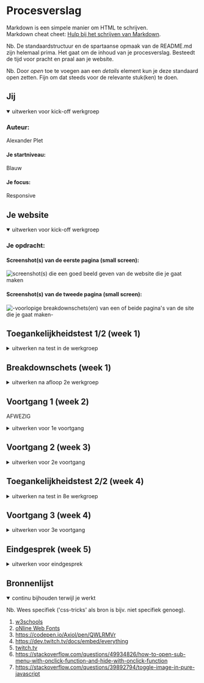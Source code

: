 # Procesverslag
Markdown is een simpele manier om HTML te schrijven.  
Markdown cheat cheet: [Hulp bij het schrijven van Markdown](https://github.com/adam-p/markdown-here/wiki/Markdown-Cheatsheet).

Nb. De standaardstructuur en de spartaanse opmaak van de README.md zijn helemaal prima. Het gaat om de inhoud van je procesverslag. Besteedt de tijd voor pracht en praal aan je website.

Nb. Door *open* toe te voegen aan een *details* element kun je deze standaard open zetten. Fijn om dat steeds voor de relevante stuk(ken) te doen.





## Jij

<details open>
  <summary>uitwerken voor kick-off werkgroep</summary>

  ### Auteur:
  Alexander Plet

  #### Je startniveau:
  Blauw

  #### Je focus:
  Responsive
 
</details>





## Je website

<details open>
  <summary>uitwerken voor kick-off werkgroep</summary>

  ### Je opdracht:
  [](twitch.tv)

  #### Screenshot(s) van de eerste pagina (small screen): 
  ![screenshot(s) die een goed beeld geven van de website die je gaat maken](images/smallHome.png)

  #### Screenshot(s) van de tweede pagina (small screen):
  ![-voorlopige breakdownschets(en) van een of beide pagina's van de site die je gaat maken-](images/smallPage.png)
 
</details>



## Toegankelijkheidstest 1/2 (week 1)

<details>
  <summary>uitwerken na test in de werkgroep</summary>

  ### Bevindingen
  Lijst met je bevindingen die in de test naar voren kwamen:
  - Veel divs met "content" maar niet echt alts te zien of horen

  #### Screenreader
  Hier korte omschrijving (met indien nodig afbeeldingen)
  - De narrator legt wel netjes uit wat elke image is en bij wie of wat het hoort
  - De linkjes zijn een mix van relevante informatie betreft item en random getallen/letters
  
  Hier een omschrijving van hoe het opgelost kan worden (met indien nodig afbeeldingen)
  <img src="images/reader.png" width="375px" alt="breakdown">!

  #### Muis en Toetsenbord 
  Hier korte omschrijving (met indien nodig afbeeldingen)
  - Het toetsenbord werkt. Tab brengt de gebruiker naar de volgende element van links naar rechts in een logische volgorde.
  - De pijltjes zorgen ervoor dat de gebruiker page up of down kunnen.
  - Wanneer met de tab een element is geselecteerd kan je met behulp van enter het bijbehorende link/button/image bezoeken mocht het er zijn
  - de website twitch.tv heeft een light en dark mode
  Hier een omschrijving van hoe het opgelost kan worden (met indien nodig afbeeldingen)
  - <img src="images/geselecteerd.png" width="375px" alt="select">!

  #### Motoriek (shocks, elastiekjes)
  Hier korte omschrijving (met indien nodig afbeeldingen)
  - De website is gewoon te bezoeken en te bedienene. Ondanks dat er een slechte motoriek is hoeft de gebruiker niet perse gebruik te maken van een muis.
  - De meest relevante toetsen op het toetsenbord zijn nog steeds bruikbaar met slecht motoriek.
  
  Hier een omschrijving van hoe het opgelost kan worden (met indien nodig afbeeldingen)
  X

  #### Visueel (brillen, contrast, kleurenblind, dark/light). 
  Hier korte omschrijving (met indien nodig afbeeldingen)
  - Geen bebruik gemaakt van brillen.
  - Dark/Light mode zorgt ervoor dat er niet een te groot issue is, maar er zijn wel velen kleine elementen op de website die kleurrijk zijn en daardoor voor mensen met kleurenblindheid niet of moeilijk te onderscheiden zijn
  Hier een omschrijving van hoe het opgelost kan worden (met indien nodig afbeeldingen)
  - <img src="images/geselecteerd.png" width="375px" alt="kleur">!
</details>



## Breakdownschets (week 1)

<details>
  <summary>uitwerken na afloop 2e werkgroep</summary>

  ### de hele pagina: 
  <img src="images/breakdown-1-.png" width="375px" alt="breakdown">!

  ### dynamisch deel (bijv menu): 
  <img src="images/breakdown-2-3.png" width="375px" alt="breakdownDynamisch">

  ### wellicht nog een dynamisch deel (bijv filter): 
  x

</details>





## Voortgang 1 (week 2)
AFWEZIG
<details>
  <summary>uitwerken voor 1e voortgang</summary>

  ### Stand van zaken
  hier dit ging goed & dit was lastig (neem ook screenshots op van delen van je website en code)


  ### Agenda voor meeting
  samen met je groepje opstellen

  | student 1      | student 2          | student 3    | student 4        |
  | ---            | ---                | ---          | ---              |
  | dit bespreken  | en dit             | en ik dit    | en dan ik dat    |
  | en dat ook nog | dit als er tijd is | nog een punt | dit wil ik zeker |
  | ...            | ...                | ...          | ...              |


  ### Verslag van meeting
  hier na afloop snel de uitkomsten van de meeting vastleggen

  - punt 1
  - punt 2
  - nog een punt
  - ...

</details>





## Voortgang 2 (week 3)

<details>
  <summary>uitwerken voor 2e voortgang</summary>

  ### Stand van zaken
  hier dit ging goed & dit was lastig (neem ook screenshots op van delen van je website en code)


  ### Agenda voor meeting
  samen met je groepje opstellen

  | student 1      | student 2          | student 3    | student 4        |
  | ---            | ---                | ---          | ---              |
  | dit bespreken  | en dit             | en ik dit    | en dan ik dat    |
  | en dat ook nog | dit als er tijd is | nog een punt | dit wil ik zeker |
  | ...            | ...                | ...          | ...              |


  ### Verslag van meeting
  hier na afloop snel de uitkomsten van de meeting vastleggen

  - punt 1
  - punt 2
  - nog een punt
- ...

</details>





## Toegankelijkheidstest 2/2 (week 4)

<details>
  <summary>uitwerken na test in 8e werkgroep</summary>

  ### Bevindingen
  Lijst met je bevindingen die in de test naar voren kwamen (geef ook aan wat er verbeterd is):

  #### Screenreader
  Hier korte omschrijving (met indien nodig afbeeldingen)

  Hier een omschrijving van hoe het opgelost kan worden (met indien nodig afbeeldingen)


  #### Muis en Toetsenbord 
  Hier korte omschrijving (met indien nodig afbeeldingen)

  Hier een omschrijving van hoe het opgelost kan worden (met indien nodig afbeeldingen)


  #### Motoriek (shocks, elastiekjes)
  Hier korte omschrijving (met indien nodig afbeeldingen)

  Hier een omschrijving van hoe het opgelost kan worden (met indien nodig afbeeldingen)


  #### Visueel (brillen, contrast, kleurenblind, dark/light). 
  Hier korte omschrijving (met indien nodig afbeeldingen)

  Hier een omschrijving van hoe het opgelost kan worden (met indien nodig afbeeldingen)

</details>





## Voortgang 3 (week 4)

<details>
  <summary>uitwerken voor 3e voortgang</summary>

  ### Stand van zaken
  hier dit ging goed & dit was lastig (neem ook screenshots op van delen van je website en code)


  ### Agenda voor meeting
  samen met je groepje opstellen

  | student 1      | student 2          | student 3    | student 4        |
  | ---            | ---                | ---          | ---              |
  | dit bespreken  | en dit             | en ik dit    | en dan ik dat    |
  | en dat ook nog | dit als er tijd is | nog een punt | dit wil ik zeker |
  | ...            | ...                | ...          | ...              |


  ### Verslag van meeting
  hier na afloop snel de uitkomsten van de meeting vastleggen

  - punt 1
  - punt 2
  - nog een punt
  - ...

</details>





## Eindgesprek (week 5)

<details>
  <summary>uitwerken voor eindgesprek</summary>

  ### Je uitkomst - karakteristiek screenshots:
  <img src="readme-images/dummy-plaatje.jpg" width="375px" alt="uitomst opdracht 1">


  ### Dit ging goed/Heb ik geleerd: 
  Korte omschrijving met plaatjes

  <img src="readme-images/dummy-plaatje.jpg" width="375px" alt="top">


  ### Dit was lastig/Is niet gelukt:
  Korte omschrijving met plaatjes

  <img src="readme-images/dummy-plaatje.jpg" width="375px" alt="bummer">
</details>





## Bronnenlijst

<details open>
  <summary>continu bijhouden terwijl je werkt</summary>

  Nb. Wees specifiek ('css-tricks' als bron is bijv. niet specifiek genoeg).

1. <a href="https://www.w3schools.com/">w3schools</a>
2. <a href="http://www.onlinewebfonts.com">oNline Web Fonts</a>
3. <a href="https://codepen.io/Axiol/pen/QWLRMVr">https://codepen.io/Axiol/pen/QWLRMVr</a>
4. <a href="https://dev.twitch.tv/docs/embed/everything">https://dev.twitch.tv/docs/embed/everything</a>
5. <a href="twitch.tv">twitch.tv</a>
6. <a href="https://stackoverflow.com/questions/49934826/how-to-open-sub-menu-with-onclick-function-and-hide-with-onclick-function">https://stackoverflow.com/questions/49934826/how-to-open-sub-menu-with-onclick-function-and-hide-with-onclick-function</a>
7. <a href="https://stackoverflow.com/questions/39892794/toggle-image-in-pure-javascript">https://stackoverflow.com/questions/39892794/toggle-image-in-pure-javascript</a>

</details>